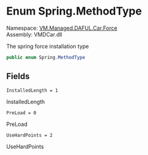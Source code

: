 # Enum Spring.MethodType

Namespace: [VM.Managed.DAFUL.Car.Force](VM.Managed.DAFUL.Car.Force.md)  
Assembly: VMDCar.dll  

The spring force installation type

```csharp
public enum Spring.MethodType
```

## Fields

`InstalledLength = 1` 

InstalledLength



`PreLoad = 0` 

PreLoad



`UseHardPoints = 2` 

UseHardPoints




